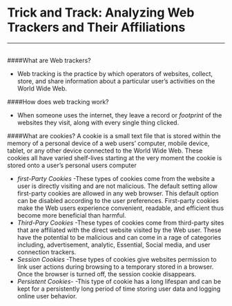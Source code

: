 <h1><b>Trick and Track: Analyzing Web Trackers and Their Affiliations</b></h1>

-----------------------------------------------------------------------------------------------------
<br/>
####What are Web trackers?

- Web tracking is the practice by which operators of websites, collect, store, and share information about a particular user’s activities on the World Wide Web.

####How does web tracking work?
- When someone uses the internet, they leave a record or <i>footprint</i> of the websites they visit, along with every single thing clicked. 

####What are cookies?
A cookie is a small text file that is stored within the memory of a personal device of a web users’ computer, mobile device, tablet, or any other device connected to the World Wide Web. These cookies all have varied shelf-lives starting at the very moment the cookie is stored onto a user’s personal users computer
- *first-Party Cookies*
  -These types of cookies come from the website a user is directly visiting and are not malicious. The default setting allow first-party cookies are allowed in any web browser. This default option can be disabled according to the user preferences. First-party cookies make the Web users experience convenient, readable, and efficient thus become more beneficial than harmful.
- *Third-Pary Cookies*
  -These types of cookies come from third-party sites that are affiliated with the direct website visited by the Web user. These have the potential to be malicious and can come in a rage of categories including, advertisement, analytic, Essential, Social media, and user connection trackers. 
- *Session Cookies*
  -These types of cookies give websites permission to link user actions during browsing to a temporary stored in a browser. Once the browser is turned off, the session cookie disappears. 
- *Persistent Cookies*-
  -This type of cookie has a long lifespan and can be kept for a persistently long period of time storing user data and logging online user behavior.  













